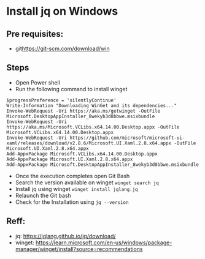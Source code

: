 # Install jq on Windows
## Pre requisites:
 * git<https://git-scm.com/download/win>

## Steps
  * Open Power shell
  * Run the following command to install winget
```
$progressPreference = 'silentlyContinue'
Write-Information "Downloading WinGet and its dependencies..."
Invoke-WebRequest -Uri https://aka.ms/getwinget -OutFile Microsoft.DesktopAppInstaller_8wekyb3d8bbwe.msixbundle
Invoke-WebRequest -Uri https://aka.ms/Microsoft.VCLibs.x64.14.00.Desktop.appx -OutFile Microsoft.VCLibs.x64.14.00.Desktop.appx
Invoke-WebRequest -Uri https://github.com/microsoft/microsoft-ui-xaml/releases/download/v2.8.6/Microsoft.UI.Xaml.2.8.x64.appx -OutFile Microsoft.UI.Xaml.2.8.x64.appx
Add-AppxPackage Microsoft.VCLibs.x64.14.00.Desktop.appx
Add-AppxPackage Microsoft.UI.Xaml.2.8.x64.appx
Add-AppxPackage Microsoft.DesktopAppInstaller_8wekyb3d8bbwe.msixbundle
```
  * Once the execution completes open Git Bash
  * Search the version available on winget  ` winget search jq `
  * Install jq using winget ` winget install jqlang.jq `
  * Relaunch the Git bash 
  * Check for the Installation using  ` jq --version `

## Reff: 
  * jq: https://jqlang.github.io/jq/download/
  * winget: https://learn.microsoft.com/en-us/windows/package-manager/winget/install?source=recommendations
